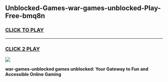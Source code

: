 
## Unblocked-Games-war-games-unblocked-Play-Free-bmq8n
<h3>
<a href="https://premium76.site?title=war-games-unblocked&ref=10A">CLICK TO PLAY</a></h3>
<hr>

<h3>
<a href="https://premium76.site?title=war-games-unblocked&ref=10A">CLICK 2 PLAY</a>
  
</h3>

<a href="https://premium76.site?title=war-games-unblocked&ref=10A"><img src="https://clearcache.store/games.png"></a>


**war-games-unblocked games unblocked: Your Gateway to Fun and Accessible Online Gaming**
